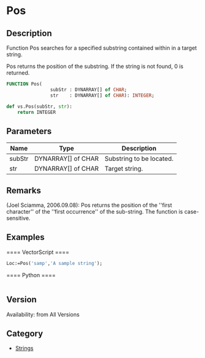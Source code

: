 # Pos

## Description
Function Pos searches for a specified substring contained within in a target string.

Pos returns the position of the substring. If the string is not found, 0 is returned.

```pascal
FUNCTION Pos(
				subStr : DYNARRAY[] of CHAR;
				str    : DYNARRAY[] of CHAR): INTEGER;
```

```python
def vs.Pos(subStr, str):
    return INTEGER
```

## Parameters
|Name|Type|Description|
|---|---|---|
|subStr|DYNARRAY[] of CHAR|Substring to be located.|
|str|DYNARRAY[] of CHAR|Target string.|

## Remarks
(Joel Sciamma, 2006.09.08): Pos returns the position of the ''first character'' of the ''first occurrence'' of the sub-string. The function is case-sensitive.

## Examples
==== VectorScript ====
```pascal
Loc:=Pos('samp','A sample string');
```
==== Python ====
```python

```

## Version
Availability: from All Versions

## Category
* [Strings](../Categories/Strings.md)
